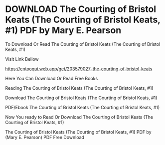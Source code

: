 # DOWNLOAD The Courting of Bristol Keats (The Courting of Bristol Keats, #1) PDF by Mary E. Pearson

To Download Or Read The Courting of Bristol Keats (The Courting of Bristol Keats, #1)

Visit Link Bellow

https://entooqui.web.app/get/203579027-the-courting-of-bristol-keats

Here You Can Download Or Read Free Books

Reading The Courting of Bristol Keats (The Courting of Bristol Keats, #1)

Download The Courting of Bristol Keats (The Courting of Bristol Keats, #1)

PDF/Ebook The Courting of Bristol Keats (The Courting of Bristol Keats, #1)

Now You ready to Read Or Download The Courting of Bristol Keats (The Courting of Bristol Keats, #1)

The Courting of Bristol Keats (The Courting of Bristol Keats, #1) PDF by (Mary E. Pearson) PDF Free Download
